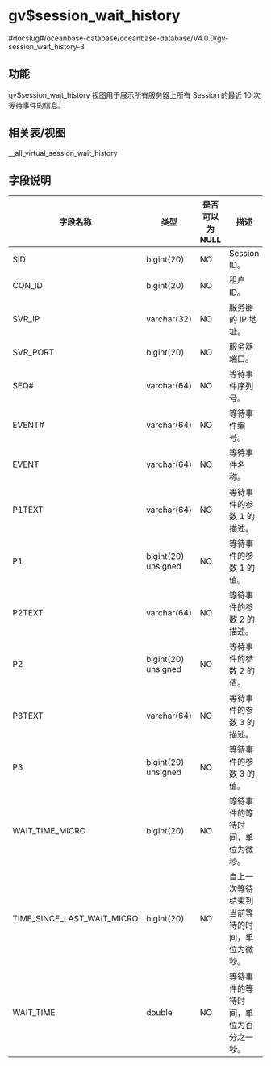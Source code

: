 gv$session_wait_history 
============================================
#docslug#/oceanbase-database/oceanbase-database/V4.0.0/gv-session_wait_history-3


功能 
-----------

gv$session_wait_history 视图用于展示所有服务器上所有 Session 的最近 10 次等待事件的信息。

相关表/视图 
---------------

__all_virtual_session_wait_history

字段说明 
-------------



|          **字段名称**          |       **类型**        | **是否可以为 NULL** |         **描述**          |
|----------------------------|---------------------|----------------|-------------------------|
| SID                        | bigint(20)          | NO             | Session ID。             |
| CON_ID                     | bigint(20)          | NO             | 租户 ID。                  |
| SVR_IP                     | varchar(32)         | NO             | 服务器的 IP 地址。             |
| SVR_PORT                   | bigint(20)          | NO             | 服务器端口。                  |
| SEQ#                       | varchar(64)         | NO             | 等待事件序列号。                |
| EVENT#                     | varchar(64)         | NO             | 等待事件编号。                 |
| EVENT                      | varchar(64)         | NO             | 等待事件名称。                 |
| P1TEXT                     | varchar(64)         | NO             | 等待事件的参数 1 的描述。          |
| P1                         | bigint(20) unsigned | NO             | 等待事件的参数 1 的值。           |
| P2TEXT                     | varchar(64)         | NO             | 等待事件的参数 2 的描述。          |
| P2                         | bigint(20) unsigned | NO             | 等待事件的参数 2 的值。           |
| P3TEXT                     | varchar(64)         | NO             | 等待事件的参数 3 的描述。          |
| P3                         | bigint(20) unsigned | NO             | 等待事件的参数 3 的值。           |
| WAIT_TIME_MICRO            | bigint(20)          | NO             | 等待事件的等待时间，单位为微秒。        |
| TIME_SINCE_LAST_WAIT_MICRO | bigint(20)          | NO             | 自上一次等待结束到当前等待的时间，单位为微秒。 |
| WAIT_TIME                  | double              | NO             | 等待事件的等待时间，单位为百分之一秒。     |



